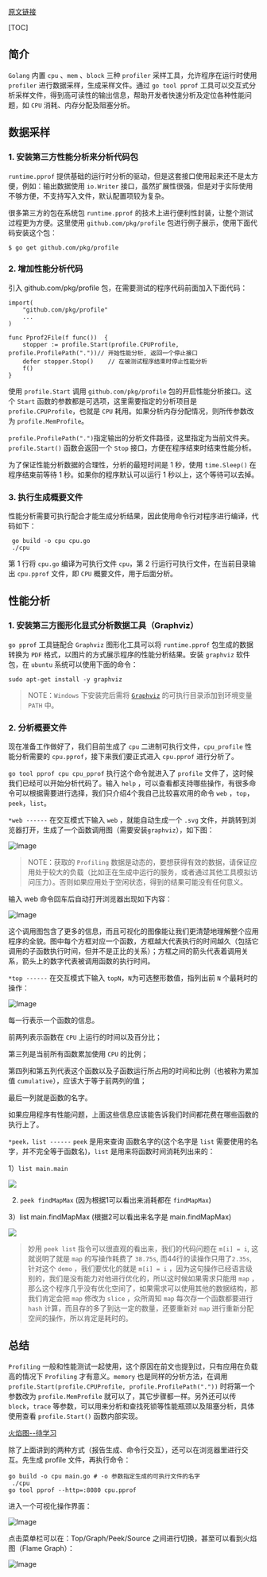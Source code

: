 [原文链接](https://www.jianshu.com/p/043533eec401)

[TOC]

## 简介
`Golang` 内置 `cpu` 、`mem` 、`block` 三种 `profiler` 采样工具，允许程序在运行时使用 `profiler` 进行数据采样，生成采样文件。通过 `go tool pprof` 工具可以交互式分析采样文件，得到高可读性的输出信息，帮助开发者快速分析及定位各种性能问题，如 `CPU` 消耗、内存分配及阻塞分析。

## 数据采样

### 1. 安装第三方性能分析来分析代码包

`runtime.pprof` 提供基础的运行时分析的驱动，但是这套接口使用起来还不是太方便，例如：输出数据使用 `io.Writer` 接口，虽然扩展性很强，但是对于实际使用不够方便，不支持写入文件，默认配置项较为复杂。

很多第三方的包在系统包 `runtime.pprof` 的技术上进行便利性封装，让整个测试过程更为方便。这里使用 `github.com/pkg/profile` 包进行例子展示，使用下面代码安装这个包：

```
$ go get github.com/pkg/profile
```

### 2. 增加性能分析代码

引入 github.com/pkg/profile 包，在需要测试的程序代码前面加入下面代码：
```
import(
    "github.com/pkg/profile"
    ...
)

func Pprof2File(f func())  {
	stopper := profile.Start(profile.CPUProfile, profile.ProfilePath("."))// 开始性能分析, 返回一个停止接口
	defer stopper.Stop()    // 在被测试程序结束时停止性能分析
	f()
}
```

使用 `profile.Start` 调用 `github.com/pkg/profile` 包的开启性能分析接口。这个 `Start` 函数的参数都是可选项，这里需要指定的分析项目是 `profile.CPUProfile`，也就是 `CPU` 耗用。如果分析内存分配情况，则所传参数改为 `profile.MemProfile`。

`profile.ProfilePath(".")`指定输出的分析文件路径，这里指定为当前文件夹。`profile.Start()` 函数会返回一个 `Stop` 接口，方便在程序结束时结束性能分析。

为了保证性能分析数据的合理性，分析的最短时间是 1 秒，使用 `time.Sleep()` 在程序结束前等待 1 秒。如果你的程序默认可以运行 1 秒以上，这个等待可以去掉。

### 3. 执行生成概要文件

性能分析需要可执行配合才能生成分析结果，因此使用命令行对程序进行编译，代码如下：

```
 go build -o cpu cpu.go
 ./cpu
```

第 1 行将 `cpu.go` 编译为可执行文件 `cpu`，第 2 行运行可执行文件，在当前目录输出 `cpu.pprof` 文件，即 `CPU` 概要文件，用于后面分析。

## 性能分析

### 1. 安装第三方图形化显式分析数据工具（Graphviz）

`go pprof` 工具链配合 `Graphviz` 图形化工具可以将 `runtime.pprof` 包生成的数据转换为 `PDF` 格式，以图片的方式展示程序的性能分析结果。安装 `graphviz` 软件包，在 `ubuntu` 系统可以使用下面的命令：

```
sudo apt-get install -y graphviz
```

> NOTE：`Windows` 下安装完后需将 [`Graphviz`](https://graphviz.gitlab.io/_pages/Download/Download_windows.html) 的可执行目录添加到环境变量 `PATH` 中。

### 2. 分析概要文件

现在准备工作做好了，我们目前生成了 `cpu` 二进制可执行文件，`cpu_profile` 性能分析需要的 `cpu.pprof`，接下来我们要正式进入 `cpu.pprof` 进行分析了。

`go tool pprof cpu cpu_pprof` 执行这个命令就进入了 `profile` 文件了，这时候我们已经可以开始分析代码了。输入 `help` ，可以查看都支持哪些操作，有很多命令可以根据需要进行选择，我们只介绍4个我自己比较喜欢用的命令 `web` ，`top`，`peek`，`list`。

`*web ------` 在交互模式下输入 `web` ，就能自动生成一个 `.svg` 文件，并跳转到浏览器打开，生成了一个函数调用图（需要安装`graphviz`），如下图：

![Image](https://upload-images.jianshu.io/upload_images/13986876-30333a08f242abb2.png?imageMogr2/auto-orient/strip|imageView2/2/w/735/format/webp)

> NOTE：获取的 `Profiling` 数据是动态的，要想获得有效的数据，请保证应用处于较大的负载（比如正在生成中运行的服务，或者通过其他工具模拟访问压力）。否则如果应用处于空闲状态，得到的结果可能没有任何意义。

输入 web 命令回车后自动打开浏览器出现如下内容：

![Image](https://upload-images.jianshu.io/upload_images/13986876-6504e1229e657d69.png?imageMogr2/auto-orient/strip|imageView2/2/w/1200/format/webp)

这个调用图包含了更多的信息，而且可视化的图像能让我们更清楚地理解整个应用程序的全貌。图中每个方框对应一个函数，方框越大代表执行的时间越久（包括它调用的子函数执行时间，但并不是正比的关系）；方框之间的箭头代表着调用关系，箭头上的数字代表被调用函数的执行时间。

`*top ------` 在交互模式下输入 `topN`，`N`为可选整形数值，指列出前 `N` 个最耗时的操作：

![Image](https://upload-images.jianshu.io/upload_images/13986876-0ec63c4e66fa5d43.png?imageMogr2/auto-orient/strip|imageView2/2/w/700/format/webp)

每一行表示一个函数的信息。

前两列表示函数在 `CPU` 上运行的时间以及百分比；

第三列是当前所有函数累加使用 `CPU` 的比例；

第四列和第五列代表这个函数以及子函数运行所占用的时间和比例（也被称为累加值 `cumulative`），应该大于等于前两列的值；

最后一列就是函数的名字。

如果应用程序有性能问题，上面这些信息应该能告诉我们时间都花费在哪些函数的执行上了。

`*peek，list ------` `peek` 是用来查询 函数名字的(这个名字是 `list` 需要使用的名字，并不完全等于函数名)，`list` 是用来将函数时间消耗列出来的：


1）`list main.main`

![](https://upload-images.jianshu.io/upload_images/13986876-0bdcc7465830eef6.png?imageMogr2/auto-orient/strip|imageView2/2/w/700/format/webp)

2)  `peek findMapMax` (因为根据1可以看出来消耗都在 `findMapMax`)

[](https://upload-images.jianshu.io/upload_images/13986876-0f07c2eeddc5c0b7.png?imageMogr2/auto-orient/strip|imageView2/2/w/700/format/webp)


3）list main.findMapMax (根据2可以看出来名字是 main.findMapMax)

![](https://upload-images.jianshu.io/upload_images/13986876-31076f0c67600b46.png?imageMogr2/auto-orient/strip|imageView2/2/w/700/format/webp)


> 妙用 `peek list` 指令可以很直观的看出来，我们的代码问题在 `m[i] = i`, 这就说明了就是 `map` 的写操作耗费了 `38.75s`, 而44行的读操作只用了`2.35s`, 针对这个 `demo` ，我们要优化的就是 `m[i] = i` ，因为这句操作已经语言级别的，我们是没有能力对他进行优化的，所以这时候如果需求只能用 `map` ，那么这个程序几乎没有优化空间了，如果需求可以使用其他的数据结构，那我们肯定会把 `map` 修改为 `slice` ，众所周知 `map` 每次存一个函数都要进行 `hash` 计算，而且存的多了到达一定的数量，还要重新对 `map` 进行重新分配空间的操作，所以肯定是耗时的。

## 总结

`Profiling` 一般和性能测试一起使用，这个原因在前文也提到过，只有应用在负载高的情况下 `Profiling` 才有意义。`memory` 也是同样的分析方法，在调用 `profile.Start(profile.CPUProfile, profile.ProfilePath("."))` 时将第一个参数改为 `profile.MemProfile` 就可以了，其它步骤都一样。另外还可以传 `block`，`trace` 等参数，可以用来分析和查找死锁等性能瓶颈以及阻塞分析，具体使用查看 `profile.Start()` 函数内部实现。


[火焰图--待学习](http://lihaoquan.me/2017/1/1/Profiling-and-Optimizing-Go-using-go-torch.html)



除了上面讲到的两种方式（报告生成、命令行交互），还可以在浏览器里进行交互。先生成 profile 文件，再执行命令：

```
go build -o cpu main.go # -o 参数指定生成的可执行文件的名字
 ./cpu
go tool pprof --http=:8080 cpu.pprof
```

进入一个可视化操作界面：

![Image](https://user-images.githubusercontent.com/7698088/68528770-214a7f80-0332-11ea-9ed9-b3b80a244fb5.png)

点击菜单栏可以在：Top/Graph/Peek/Source 之间进行切换，甚至可以看到火焰图（Flame Graph）：

![Image](https://user-images.githubusercontent.com/7698088/68528787-48a14c80-0332-11ea-8e9f-1cf730a02083.png)
